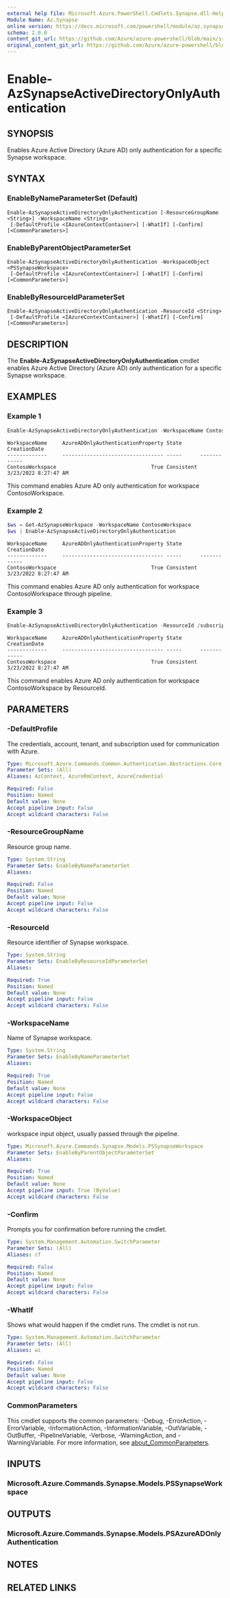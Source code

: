 ```yaml
---
external help file: Microsoft.Azure.PowerShell.Cmdlets.Synapse.dll-Help.xml
Module Name: Az.Synapse
online version: https://docs.microsoft.com/powershell/module/az.synapse/enable-azsynapseactivedirectoryonlyauthentication
schema: 2.0.0
content_git_url: https://github.com/Azure/azure-powershell/blob/main/src/Synapse/Synapse/help/Enable-AzSynapseActiveDirectoryOnlyAuthentication.md
original_content_git_url: https://github.com/Azure/azure-powershell/blob/main/src/Synapse/Synapse/help/Enable-AzSynapseActiveDirectoryOnlyAuthentication.md
---
```


# Enable-AzSynapseActiveDirectoryOnlyAuthentication

## SYNOPSIS
Enables Azure Active Directory (Azure AD) only authentication for a specific Synapse workspace.

## SYNTAX

### EnableByNameParameterSet (Default)
```
Enable-AzSynapseActiveDirectoryOnlyAuthentication [-ResourceGroupName <String>] -WorkspaceName <String>
 [-DefaultProfile <IAzureContextContainer>] [-WhatIf] [-Confirm] [<CommonParameters>]
```

### EnableByParentObjectParameterSet
```
Enable-AzSynapseActiveDirectoryOnlyAuthentication -WorkspaceObject <PSSynapseWorkspace>
 [-DefaultProfile <IAzureContextContainer>] [-WhatIf] [-Confirm] [<CommonParameters>]
```

### EnableByResourceIdParameterSet
```
Enable-AzSynapseActiveDirectoryOnlyAuthentication -ResourceId <String>
 [-DefaultProfile <IAzureContextContainer>] [-WhatIf] [-Confirm] [<CommonParameters>]
```

## DESCRIPTION
The **Enable-AzSynapseActiveDirectoryOnlyAuthentication** cmdlet enables Azure Active Directory (Azure AD) only authentication for a specific Synapse workspace.

## EXAMPLES

### Example 1
```powershell
Enable-AzSynapseActiveDirectoryOnlyAuthentication -WorkspaceName ContosoWorkspace
```
```output
WorkspaceName     AzureADOnlyAuthenticationProperty State      CreationDate
-------------     --------------------------------- -----      ------------
ContosoWorkspace                               True Consistent 3/23/2022 8:27:47 AM
```
This command enables Azure AD only authentication for workspace ContosoWorkspace.

### Example 2
```powershell
$ws = Get-AzSynapseWorkspace -WorkspaceName ContosoWorkspace
$ws | Enable-AzSynapseActiveDirectoryOnlyAuthentication
```
```output
WorkspaceName     AzureADOnlyAuthenticationProperty State      CreationDate
-------------     --------------------------------- -----      ------------
ContosoWorkspace                               True Consistent 3/23/2022 8:27:47 AM
```
This command enables Azure AD only authentication for workspace ContosoWorkspace through pipeline.

### Example 3
```powershell
Enable-AzSynapseActiveDirectoryOnlyAuthentication -ResourceId /subscriptions/21686af7-58ec-4f4d-9c68-f431f4db4edd/resourceGroups/ContosoResourceGroup/providers/Microsoft.Synapse/workspaces/ContosoWorkspace
```
```output
WorkspaceName     AzureADOnlyAuthenticationProperty State      CreationDate
-------------     --------------------------------- -----      ------------
ContosoWorkspace                               True Consistent 3/23/2022 8:27:47 AM
```
This command enables Azure AD only authentication for workspace ContosoWorkspace by ResourceId.

## PARAMETERS

### -DefaultProfile
The credentials, account, tenant, and subscription used for communication with Azure.

```yaml
Type: Microsoft.Azure.Commands.Common.Authentication.Abstractions.Core.IAzureContextContainer
Parameter Sets: (All)
Aliases: AzContext, AzureRmContext, AzureCredential

Required: False
Position: Named
Default value: None
Accept pipeline input: False
Accept wildcard characters: False
```

### -ResourceGroupName
Resource group name.

```yaml
Type: System.String
Parameter Sets: EnableByNameParameterSet
Aliases:

Required: False
Position: Named
Default value: None
Accept pipeline input: False
Accept wildcard characters: False
```

### -ResourceId
Resource identifier of Synapse workspace.

```yaml
Type: System.String
Parameter Sets: EnableByResourceIdParameterSet
Aliases:

Required: True
Position: Named
Default value: None
Accept pipeline input: False
Accept wildcard characters: False
```

### -WorkspaceName
Name of Synapse workspace.

```yaml
Type: System.String
Parameter Sets: EnableByNameParameterSet
Aliases:

Required: True
Position: Named
Default value: None
Accept pipeline input: False
Accept wildcard characters: False
```

### -WorkspaceObject
workspace input object, usually passed through the pipeline.

```yaml
Type: Microsoft.Azure.Commands.Synapse.Models.PSSynapseWorkspace
Parameter Sets: EnableByParentObjectParameterSet
Aliases:

Required: True
Position: Named
Default value: None
Accept pipeline input: True (ByValue)
Accept wildcard characters: False
```

### -Confirm
Prompts you for confirmation before running the cmdlet.

```yaml
Type: System.Management.Automation.SwitchParameter
Parameter Sets: (All)
Aliases: cf

Required: False
Position: Named
Default value: None
Accept pipeline input: False
Accept wildcard characters: False
```

### -WhatIf
Shows what would happen if the cmdlet runs.
The cmdlet is not run.

```yaml
Type: System.Management.Automation.SwitchParameter
Parameter Sets: (All)
Aliases: wi

Required: False
Position: Named
Default value: None
Accept pipeline input: False
Accept wildcard characters: False
```

### CommonParameters
This cmdlet supports the common parameters: -Debug, -ErrorAction, -ErrorVariable, -InformationAction, -InformationVariable, -OutVariable, -OutBuffer, -PipelineVariable, -Verbose, -WarningAction, and -WarningVariable. For more information, see [about_CommonParameters](http://go.microsoft.com/fwlink/?LinkID=113216).

## INPUTS

### Microsoft.Azure.Commands.Synapse.Models.PSSynapseWorkspace

## OUTPUTS

### Microsoft.Azure.Commands.Synapse.Models.PSAzureADOnlyAuthentication

## NOTES

## RELATED LINKS
